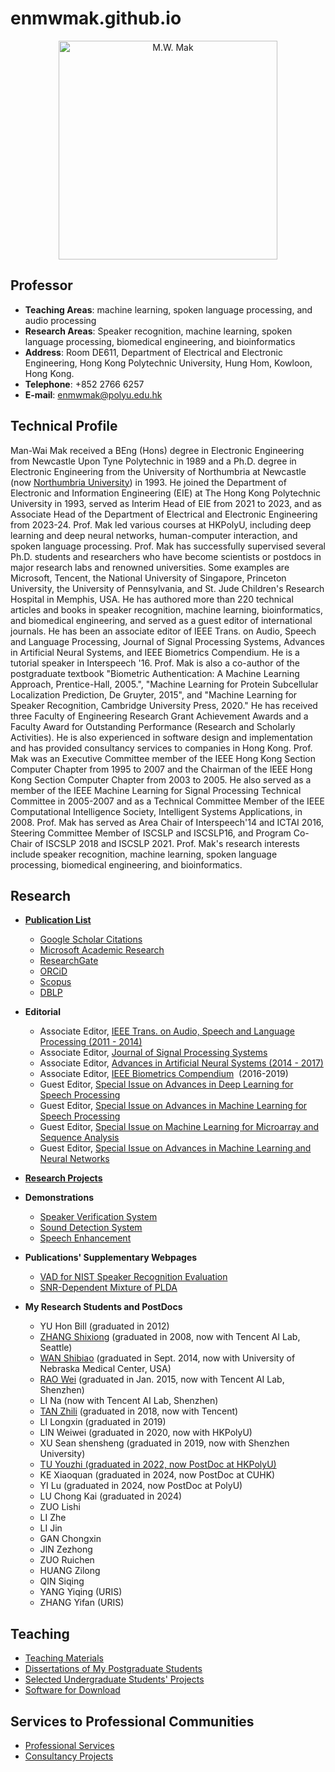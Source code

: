 # enmwmak.github.io

<p align="center">
  <img src="https://enmwmak.github.io/assets/images/mwmak1.jpg" width="350" title="M.W. Mak">
</p>

## Professor
* **Teaching Areas**: machine learning, spoken language processing, and audio processing
* **Research Areas**: Speaker recognition, machine learning, spoken language processing, biomedical engineering, and bioinformatics
* **Address**: Room DE611, Department of Electrical and Electronic Engineering, Hong Kong Polytechnic University, Hung Hom, Kowloon, Hong Kong.
* **Telephone**: +852 2766 6257
* **E-mail**: enmwmak@polyu.edu.hk

## Technical Profile
Man-Wai Mak received a BEng (Hons) degree in Electronic Engineering from Newcastle Upon Tyne Polytechnic in 1989 and a Ph.D. degree in Electronic Engineering from the University of Northumbria at Newcastle (now [Northumbria University](http://www.northumbria.ac.uk/)) in 1993. He joined the Department of Electronic and Information Engineering (EIE) at The Hong Kong Polytechnic University in 1993, served as Interim Head of EIE from 2021 to 2023, and as Associate Head of the Department of Electrical and Electronic Engineering from 2023-24. Prof. Mak led various courses at HKPolyU, including deep learning and deep neural networks, human-computer interaction, and spoken language processing. Prof. Mak has successfully supervised several Ph.D. students and researchers who have become scientists or postdocs in major research labs and renowned universities. Some examples are Microsoft, Tencent, the National University of Singapore, Princeton University, the University of Pennsylvania, and St. Jude Children's Research Hospital in Memphis, USA. He has authored more than 220 technical articles and books in speaker recognition, machine learning, bioinformatics, and biomedical engineering, and served as a guest editor of international journals. He has been an associate editor of IEEE Trans. on Audio, Speech and Language Processing, Journal of Signal Processing Systems, Advances in Artificial Neural Systems, and IEEE Biometrics Compendium. He is a tutorial speaker in Interspeech '16. Prof. Mak is also a co-author of the postgraduate textbook "Biometric Authentication: A Machine Learning Approach, Prentice-Hall, 2005.", "Machine Learning for Protein Subcellular Localization Prediction, De Gruyter, 2015", and "Machine Learning for Speaker Recognition, Cambridge University Press, 2020." He has received three Faculty of Engineering Research Grant Achievement Awards and a Faculty Award for Outstanding Performance (Research and Scholarly Activities). He is also experienced in software design and implementation and has provided consultancy services to companies in Hong Kong. Prof. Mak was an Executive Committee member of the IEEE Hong Kong Section Computer Chapter from 1995 to 2007 and the Chairman of the IEEE Hong Kong Section Computer Chapter from 2003 to 2005. He also served as a member of the IEEE Machine Learning for Signal Processing Technical Committee in 2005-2007 and as a Technical Committee Member of the IEEE Computational Intelligence Society, Intelligent Systems Applications, in 2008. Prof. Mak has served as Area Chair of Interspeech'14 and ICTAI 2016, Steering Committee Member of ISCSLP and ISCSLP16, and Program Co-Chair of ISCSLP 2018 and ISCSLP 2021. Prof. Mak's research interests include speaker recognition, machine learning, spoken language processing, biomedical engineering, and bioinformatics.

## Research  
*   [**Publication List**](https://github.com/enmwmak/home/blob/main/mypubl.md)

    *   [Google Scholar Citations](http://scholar.google.com/citations?hl=en&user=Q2nNMycAAAAJ)
    *   [Microsoft Academic Research](http://academic.research.microsoft.com/Author/507892/man-wai-mak)  
    *   [ResearchGate](https://www.researchgate.net/profile/Man_Wai_Mak)
    *   [ORCiD](http://orcid.org/0000-0001-8854-3760)
    *   [Scopus](http://www.scopus.com/authid/detail.url?authorId=7101716601)
    *   [DBLP](http://dblp.uni-trier.de/pers/hd/m/Mak:Man=Wai)  
    
    
*   **Editorial**
    *   Associate Editor, [IEEE Trans. on Audio, Speech and Language Processing (2011 - 2014)](http://ieeexplore.ieee.org/xpl/RecentIssue.jsp?punumber=10376)        
    *   Associate Editor, [Journal of Signal Processing Systems](http://www.springerlink.com/content/1939-8018/)
    *   Associate Editor, [Advances in Artificial Neural Systems (2014 - 2017)  
        ](http://www.hindawi.com/journals/aans/)
    *   Associate Editor, [IEEE Biometrics Compendium](http://www.ieee.org/publications_standards/publications/subscriptions/prod/biometricscompendium.html)  (2016-2019)  
    *   Guest Editor, [Special Issue on Advances in Deep Learning for Speech Processing](https://doi.org/10.1007/s11265-018-1333-3)
    *   Guest Editor, [Special Issue on Advances in Machine Learning for Speech Processing](http://link.springer.com/article/10.1007/s11265-016-1101-1)  
    *   Guest Editor, [Special Issue on Machine Learning for Microarray and Sequence Analysis](http://www.springerlink.com/content/w138m3027283u52p/)  
    *   Guest Editor, [Special Issue on Advances in Machine Learning and Neural Networks](http://www.ripublication.com/ijcir/ijcirv3n1.htm)


*   [**Research Projects**](http://www.eie.polyu.edu.hk/~mwmak/ResearchProject.htm)
  
*   **Demonstrations**
    * [Speaker Verification System](http://www.eie.polyu.edu.hk/~mwmak/SpeakerVerSys.htm)
    * [Sound Detection System](http://www.eie.polyu.edu.hk/~mwmak/SoundDetector.html)
    * [Speech Enhancement](http://www.eie.polyu.edu.hk/~mwmak/SpeechEnhancement.htm)
    

*   **Publications' Supplementary Webpages**
    *   [VAD for NIST Speaker Recognition Evaluation](http://bioinfo.eie.polyu.edu.hk/ssvad)
    *   [SNR-Dependent Mixture of PLDA](http://bioinfo.eie.polyu.edu.hk/mPLDA/)  
    

*   **My Research Students and PostDocs**      
    *   YU Hon Bill (graduated in 2012)  
    *   [ZHANG Shixiong](https://www.researchgate.net/profile/Shi_Xiong_Zhang) (graduated in 2008, now with Tencent AI Lab, Seattle)
    *   [WAN Shibiao](https://sites.google.com/site/shibiaowan/) (graduated in Sept. 2014, now with University of Nebraska Medical Center, USA)      
    *   [RAO Wei](https://www.researchgate.net/profile/Wei_Rao2) (graduated in Jan. 2015, now with Tencent AI Lab, Shenzhen)
    *   LI Na (now with Tencent AI Lab, Shenzhen)  
    *   [TAN Zhili](https://hk.linkedin.com/in/zhili-tan-264b5610a) (graduated in 2018, now with Tencent)
    *   LI Longxin (graduated in 2019)  
    *   LIN Weiwei (graduated in 2020, now with HKPolyU)  
    *   XU Sean shensheng (graduated in 2019, now with Shenzhen University)  
    *   [TU Youzhi (graduated in 2022, now PostDoc at HKPolyU)](https://orcid.org/%20%20%20%20%20%20%20%20%20%20%20%20%20%20%20%20%20%20%20%20%20%200000-0002-9580-2414)  
    *   KE Xiaoquan (graduated in 2024, now PostDoc at CUHK)  
    *   YI Lu (graduated in 2024, now PostDoc at PolyU)
    *   LU Chong Kai (graduated in 2024)
    *   ZUO Lishi
    *   LI Zhe
    *   LI Jin
    *   GAN Chongxin
    *   JIN Zezhong
    *   ZUO Ruichen
    *   HUANG Zilong
    *   QIN Siqing  
    *   YANG Yiqing (URIS)  
    *   ZHANG Yifan (URIS)


## Teaching

*   [Teaching Materials](https://github.com/enmwmak/enmwmak.github.io/blob/main/Teaching.md)
*   [Dissertations of My Postgraduate Students](https://github.com/enmwmak/home/blob/main/PostDissertations.md)
*   [Selected Undergraduate Students' Projects](http://www.eie.polyu.edu.hk/~mwmak/FinalYearPrj.htm)
*   [Software for Download](http://www.eie.polyu.edu.hk/~mwmak/Download.htm)

## Services to Professional Communities

*   [Professional Services](https://github.com/enmwmak/home/blob/main/ProfessionalService.md)
*   [Consultancy Projects](http://www.eie.polyu.edu.hk/~mwmak/Consultancy.htm)


